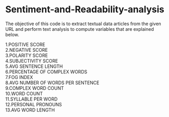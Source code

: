 # Sentiment-and-Readability-analysis

The objective of this code is to extract textual data articles from the given URL and perform text analysis to compute variables that are explained below.

1.POSITIVE SCORE  
2.NEGATIVE SCORE  
3.POLARITY SCORE  
4.SUBJECTIVITY SCORE  
5.AVG SENTENCE LENGTH  
6.PERCENTAGE OF COMPLEX WORDS  
7.FOG INDEX  
8.AVG NUMBER OF WORDS PER SENTENCE  
9.COMPLEX WORD COUNT  
10.WORD COUNT  
11.SYLLABLE PER WORD  
12.PERSONAL PRONOUNS  
13.AVG WORD LENGTH  
